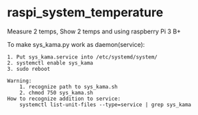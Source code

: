 # raspi_system_temperature
Measure 2 temps, Show 2 temps and using raspberry Pi 3 B+

To make sys_kama.py work as daemon(service):

	1. Put sys_kama.service into /etc/systemd/system/
	2. systemctl enable sys_kama
	3. sudo reboot

	Warning:
		1. recognize path to sys_kama.sh
		2. chmod 750 sys_kama.sh
	How to recognize addition to service:
		systemctl list-unit-files --type=service | grep sys_kama

